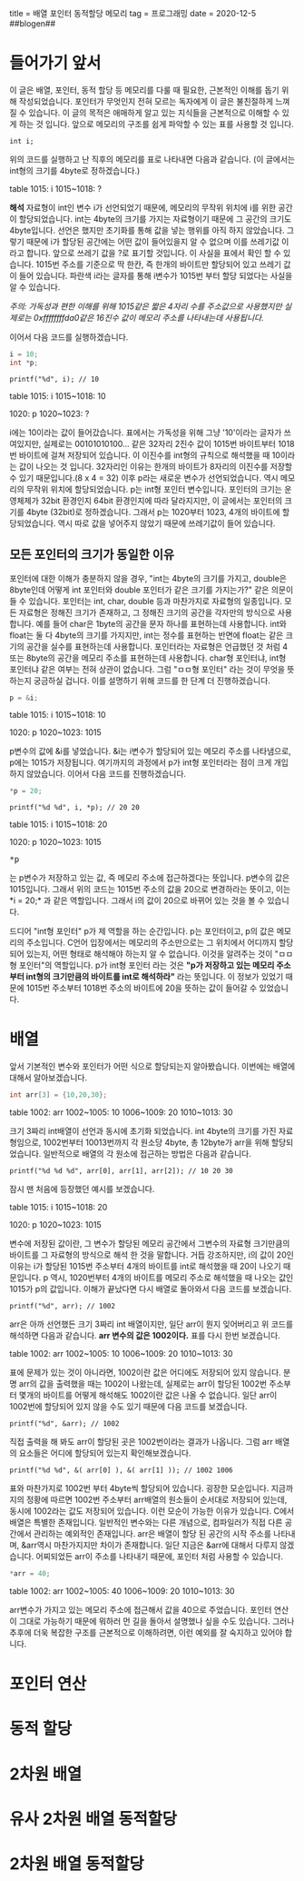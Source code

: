 title = 배열 포인터 동적할당 메모리
tag = 프로그래밍
date = 2020-12-5
##blogen##

# 들어가기 앞서
 이 글은 배열, 포인터, 동적 할당 등 메모리를 다룰 때 필요한, 근본적인 이해를 돕기 위해 작성되었습니다. 포인터가 무엇인지 전혀 모르는 독자에게 이 글은 불친절하게 느껴질 수 있습니다. 이 글의 목적은 애매하게 알고 있는 지식들을 근본적으로 이해할 수 있게 하는 것 입니다.
 앞으로 메모리의 구조를 쉽게 파악할 수 있는 표를 사용할 것 입니다.
 
```int i;```
 
 위의 코드를 실행하고 난 직후의 메모리를 표로 나타내면 다음과 같습니다. (이 글에서는 int형의 크기를 4byte로 정하겠습니다.)
  
table
1015: i
1015~1018: ?

**해석**
 자료형이 int인 변수 i가 선언되었기 때문에, 메모리의 무작위 위치에 i를 위한 공간이 할당되었습니다. int는 4byte의 크기를 가지는 자료형이기 때문에 그 공간의 크기도 4byte입니다. 선언은 했지만 초기화를 통해 값을 넣는 행위를 아직 하지 않았습니다. 그렇기 때문에 i가 할당된 공간에는 어떤 값이 들어있을지 알 수 없으며 이를 쓰레기값 이라고 합니다. 앞으로 쓰레기 값을 ?로 표기할 것입니다.
 이 사실을 표에서 확인 할 수 있습니다. 1015번 주소를 기준으로 딱 한칸, 즉 한개의 바이트만 할당되어 있고 쓰레기 값이 들어 있습니다. 파란색 i라는 글자를 통해 i변수가 1015번 부터 할당 되었다는 사실을 알 수 있습니다.

*주의: 가독성과 편한 이해를 위해 1015같은 짧은 4자리 수를 주소값으로 사용했지만 실제로는 0xffffffffda0같은 16진수 값이 메모리 주소를 나타내는데 사용됩니다.*

 이어서 다음 코드를 실행하겠습니다.

 ```c
 i = 10;
 int *p;
 ```
 ```printf("%d", i); // 10```

table
1015: i
1015~1018: 10

1020: p
1020~1023: ?

 i에는 10이라는 값이 들어갔습니다. 표에서는 가독성을 위해 그냥 '10'이라는 글자가 쓰여있지만, 실제로는 00101010100... 같은 32자리 2진수 값이 1015번 바이트부터 1018번 바이트에 걸쳐 저장되어 있습니다. 이 이진수를 int형의 규칙으로 해석했을 때 10이라는 값이 나오는 것 입니다. 32자리인 이유는 한개의 바이트가 8자리의 이진수를 저장할 수 있기 때문입니다.(8 x 4 = 32)
 이후 p라는 새로운 변수가 선언되었습니다. 역시 메모리의 무작위 위치에 할당되었습니다. p는 int형 포인터 변수입니다. 포인터의 크기는 운영체제가 32bit 환경인지 64bit 환경인지에 따라 달라지지만, 이 글에서는 포인터의 크기를 4byte (32bit)로 정하겠습니다. 그래서 p는 1020부터 1023, 4개의 바이트에 할당되었습니다. 역시 따로 값을 넣어주지 않았기 때문에 쓰레기값이 들어 있습니다.

## 모든 포인터의 크기가 동일한 이유
 포인터에 대한 이해가 충분하지 않을 경우, "int는 4byte의 크기를 가지고, double은 8byte인데 어떻게 int 포인터와 double 포인터가 같은 크기를 가지는가?" 같은 의문이 들 수 있습니다.
 포인터는 int, char, double 등과 마찬가지로 자료형의 일종입니다. 모든 자료형은 정해진 크기가 존재하고, 그 정해진 크기의 공간을 각자만의 방식으로 사용합니다. 예를 들어 char은 1byte의 공간을 문자 하나를 표현하는데 사용합니다. int와 float는 둘 다 4byte의 크기를 가지지만, int는 정수를 표현하는 반면에 float는 같은 크기의 공간을 실수를 표현하는데 사용합니다. 포인터라는 자료형은 언급했던 것 처럼 4 또는 8byte의 공간을 메모리 주소를 표현하는데 사용합니다. char형 포인터냐, int형 포인터냐 같은 여부는 전혀 상관이 없습니다.
 그럼 "ㅁㅁ형 포인터" 라는 것이 무엇을 뜻하는지 궁금하실 겁니다. 이를 설명하기 위해 코드를 한 단계 더 진행하겠습니다.

```c
p = &i;
```

table
1015: i
1015~1018: 10

1020: p
1020~1023: 1015

 p변수의 값에 &i를 넣었습니다. &i는 i변수가 할당되어 있는 메모리 주소를 나타냄으로, p에는 1015가 저장됩니다. 여기까지의 과정에서 p가 int형 포인터라는 점이 크게 개입하지 않았습니다.
 이어서 다음 코드를 진행하겠습니다.

```c
*p = 20;
```
```printf("%d %d", i, *p); // 20 20```

table
1015: i
1015~1018: 20

1020: p
1020~1023: 1015

 <pre>*p</pre>는 p변수가 저장하고 있는 값, 즉 메모리 주소에 접근하겠다는 뜻입니다. p변수의 값은 1015입니다. 그래서 위의 코드는 1015번 주소의 값을 20으로 변경하라는 뜻이고, 이는 *i = 20;* 과 같은 역할입니다. 그래서 i의 값이 20으로 바뀌어 있는 것을 볼 수 있습니다.
 드디어 "int형 포인터" p가 제 역할을 하는 순간입니다. p는 포인터이고, p의 값은 메모리의 주소입니다. C언어 입장에서는 메모리의 주소만으로는 그 위치에서 어디까지 할당되어 있는지, 어떤 형태로 해석해야 하는지 알 수 없습니다. 이것을 알려주는 것이 "ㅁㅁ형 포인터"의 역할입니다.
 p가 int형 포인터 라는 것은 **"p가 저장하고 있는 메모리 주소부터 int형의 크기만큼의 바이트를 int로 해석하라"** 라는 뜻입니다. 이 정보가 있었기 때문에 1015번 주소부터 1018번 주소의 바이트에 20을 뜻하는 값이 들어갈 수 있었습니다.

# 배열
 앞서 기본적인 변수와 포인터가 어떤 식으로 할당되는지 알아봤습니다. 이번에는 배열에 대해서 알아보겠습니다.

```c
int arr[3] = {10,20,30};
```

table
1002: arr
1002~1005: 10
1006~1009: 20
1010~1013: 30

 크기 3짜리 int배열이 선언과 동시에 초기화 되었습니다. int 4byte의 크기를 가진 자료형임으로, 1002번부터 10013번까지 각 원소당 4byte, 총 12byte가 arr을 위해 할당되었습니다. 일반적으로 배열의 각 원소에 접근하는 방법은 다음과 같습니다.

```printf("%d %d %d", arr[0], arr[1], arr[2]); // 10 20 30```

 잠시 맨 처음에 등장했던 예시를 보겠습니다.

table
1015: i
1015~1018: 20

1020: p
1020~1023: 1015

 변수에 저장된 값이란, 그 변수가 할당된 메모리 공간에서 그변수의 자료형 크기만큼의 바이트를 그 자료형의 방식으로 해석 한 것을 말합니다. 거듭 강조하지만, i의 값이 20인 이유는 i가 할당된 1015번 주소부터 4개의 바이트를 int로 해석했을 때 20이 나오기 때문입니다. p 역시, 1020번부터 4개의 바이트를 메모리 주소로 해석했을 때 나오는 값인 1015가 p의 값입니다.
 이해가 끝났다면 다시 배열로 돌아와서 다음 코드를 보겠습니다.

```printf("%d", arr); // 1002```

 arr은 아까 선언했든 크기 3짜리 int 배열이지만, 일단 arr이 뭔지 잊어버리고 위 코드를 해석하면 다음과 같습니다.
**arr 변수의 값은 1002이다.**
 표를 다시 한번 보겠습니다.

table
1002: arr
1002~1005: 10
1006~1009: 20
1010~1013: 30

 표에 문제가 있는 것이 아니라면, 1002이란 값은 어디에도 저장되어 있지 않습니다. 분명 arr의 값을 출력했을 때는 1002이 나왔는데, 실제로는 arr이 할당된 1002번 주소부터 몇개의 바이트를 어떻게 해석해도 1002이란 값은 나올 수 없습니다. 일단 arr이 1002번에 할당되어 있지 않을 수도 있기 때문에 다음 코드를 보겠습니다.

```printf("%d", &arr); // 1002```

 직접 출력을 해 봐도 arr이 할당된 곳은 1002번이라는 결과가 나옵니다. 그럼 arr 배열의 요소들은 어디에 할당되어 있는지 확인해보겠습니다.

```printf("%d %d", &( arr[0] ), &( arr[1] )); // 1002 1006```

 표와 마찬가지로 1002번 부터 4byte씩 할당되어 있습니다. 굉장한 모순입니다. 지금까지의 정황에 따르면 1002번 주소부터 arr배열의 원소들이 순서대로 저장되어 있는데, 동시에 1002라는 값도 저장되어 있습니다.
 이런 모순이 가능한 이유가 있습니다. C에서 배열은 특별한 존재입니다. 일반적인 변수와는 다른 개념으로, 컴파일러가 직접 다른 공간에서 관리하는 예외적인 존재입니다. arr은 배열이 할당 된 공간의 시작 주소를 나타내며, &arr역시 마찬가지지만 차이가 존재합니다. 일단 지금은 &arr에 대해서 다루지 않겠습니다.
 어찌되었든 arr이 주소를 나타내기 때문에, 포인터 처럼 사용할 수 있습니다.

```c
*arr = 40; 
```

table
1002: arr
1002~1005: 40
1006~1009: 20
1010~1013: 30

 arr변수가 가지고 있는 메모리 주소에 접근해서 값을 40으로 주었습니다. 포인터 연산이 그대로 가능하기 때문에 뭐하러 먼 길을 돌아서 설명했나 싶을 수도 있습니다. 그러나 추후에 더욱 복잡한 구조를 근본적으로 이해하려면, 이런 예외를 잘 숙지하고 있어야 합니다.

# 포인터 연산
# 동적 할당
# 2차원 배열
# 유사 2차원 배열 동적할당
# 2차원 배열 동적할당 
